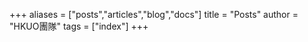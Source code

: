 +++
aliases = ["posts","articles","blog","docs"]
title = "Posts"
author = "HKUO團隊"
tags = ["index"]
+++
